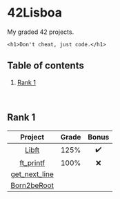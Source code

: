 # 42Lisboa
My graded 42 projects.
```
<h1>Don't cheat, just code.</h1>
```

## Table of contents
1. [Rank 1](#rank-1)
<!--2. [Rank 2](#rank-2)-->
<!--3. [Rank 3](#rank-3)-->
<!--4. [Rank 4](#rank-4)-->
<!--5. [Rank 5](#rank-5)-->
<!--6. [Rank 6](#rank-6)-->
<br/>

## Rank 1
| **Project** | **Grade** | **Bonus**
| :---: | :---: | :---:
| [Libft](./Rank%201/Libft) | 125% | :heavy_check_mark:
| [ft_printf](./Rank%201/ft_printf) | 100% | :x:
| [get_next_line](./Rank%201/get_next_line) | | 
| [Born2beRoot]() | | 
<br/>
<!--
## Rank 2
| **Project** | **Grade** | **Bonus**
| :---: | :---: | :---:
<br/>

## Rank 3
| **Project** | **Grade** | **Bonus**
| :---: | :---: | :---:
<br/>

## Rank 4
| **Project** | **Grade** | **Bonus**
| :---: | :---: | :---:
<br/>

## Rank 5
| **Project** | **Grade** | **Bonus**
| :---: | :---: | :---:
<br/>

## Rank 6
| **Project** | **Grade** | **Bonus**
| :---: | :---: | :---:
<br/>
-->

